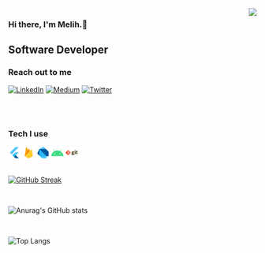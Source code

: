 <img src = "https://media.giphy.com/media/R97jJCEGEmh0I/giphy.gif" align = "right" widht = "400" height = "250">

### Hi there, I'm Melih.👋

## Software Developer 

### Reach out to me

[![LinkedIn](https://img.shields.io/badge/LinkedIn-%230077B5.svg?logo=linkedin&logoColor=white)](https://linkedin.com/in/muhammed-melih-gundogan/) [![Medium](https://img.shields.io/badge/Medium-12100E?logo=medium&logoColor=white)](https://medium.com/@muhammedmelihgundogan) [![Twitter](https://img.shields.io/badge/Twitter-%231DA1F2.svg?logo=Twitter&logoColor=white)](https://twitter.com/m_melihdev)

<br />
<br />

### Tech I use

<img src = "https://raw.githubusercontent.com/github/explore/80688e429a7d4ef2fca1e82350fe8e3517d3494d/topics/flutter/flutter.png" widht = "25" height = "25" /> <img src = "https://raw.githubusercontent.com/github/explore/80688e429a7d4ef2fca1e82350fe8e3517d3494d/topics/firebase/firebase.png" widht = "25" height = "25" /> <img src = "https://raw.githubusercontent.com/github/explore/80688e429a7d4ef2fca1e82350fe8e3517d3494d/topics/dart/dart.png" widht = "25" height = "25" /> <img src = "https://raw.githubusercontent.com/github/explore/80688e429a7d4ef2fca1e82350fe8e3517d3494d/topics/android/android.png" widht = "25" height = "25" /> <img src = "https://raw.githubusercontent.com/github/explore/80688e429a7d4ef2fca1e82350fe8e3517d3494d/topics/git/git.png" widht = "25" height = "25" />
<br />
<br />

[![GitHub Streak](https://github-readme-streak-stats.herokuapp.com?user=melihgundogan&theme=dracula)](https://git.io/streak-stats)


<br />

![Anurag's GitHub stats](https://github-readme-stats.vercel.app/api?username=melihgundogan&theme=radical)

<br />

![Top Langs](https://github-readme-stats.vercel.app/api/top-langs/?username=melihgundogan&theme=radical)

[twitter]: https://twitter.com/m_melihdev
[linkedin]: https://www.linkedin.com/in/muhammed-melih-gündoğan-39a35918b/ 

